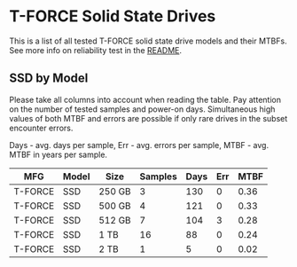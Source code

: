 T-FORCE Solid State Drives
==========================

This is a list of all tested T-FORCE solid state drive models and their MTBFs. See
more info on reliability test in the [README](https://github.com/linuxhw/SMART).

SSD by Model
------------

Please take all columns into account when reading the table. Pay attention on the
number of tested samples and power-on days. Simultaneous high values of both MTBF
and errors are possible if only rare drives in the subset encounter errors.

Days - avg. days per sample,
Err  - avg. errors per sample,
MTBF - avg. MTBF in years per sample.

| MFG       | Model              | Size   | Samples | Days  | Err   | MTBF |
|-----------|--------------------|--------|---------|-------|-------|------|
| T-FORCE   | SSD                | 250 GB | 3       | 130   | 0     | 0.36   |
| T-FORCE   | SSD                | 500 GB | 4       | 121   | 0     | 0.33   |
| T-FORCE   | SSD                | 512 GB | 7       | 104   | 3     | 0.28   |
| T-FORCE   | SSD                | 1 TB   | 16      | 88    | 0     | 0.24   |
| T-FORCE   | SSD                | 2 TB   | 1       | 5     | 0     | 0.02   |
